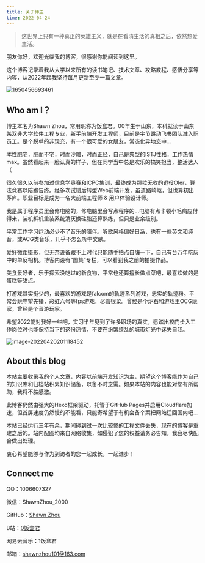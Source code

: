 ```yaml
---
title: 关于博主
time: 2022-04-24
---
```

<layout :render="'about'" />
<article>

> 这世界上只有一种真正的英雄主义，就是在看清生活的真相之后，依然热爱生活。

朋友你好，欢迎光临我的博客，很感谢你能阅读到这里。

这个博客记录着我从大学以来所有的读书笔记、技术文章、攻略教程、感悟分享等内容，从2022年起我坚持每月更新至少一篇文章。

![1650456693461](https://shawnzhou-image.oss-cn-beijing.aliyuncs.com/blog/image1650456693461.jpg)

## Who am I？

博主本名为Shawn Zhou，常用昵称为饭盒君。00年生于山东，本科就读于山东某双非大学软件工程专业，新手前端开发工程师，目前是字节跳动飞书团队准入职员工。是个脱单的非现充，有一个很可爱的女朋友，常态化异地恋中...

本性肥宅，肥而不宅，时而沙雕，时而正经，自己是典型的ISTJ性格，工作热情max。虽然看起来一脸认真的样子，但在同学当中总是欢乐的搞笑担当，整活达人（

很久很久以前参加过信息学奥赛和ICPC集训，最终成为颗粒无收的退役OIer，算法竞赛以陪跑告终。经多次试错后转型Web前端开发，虽道路崎岖，但也算初出茅庐。职业目标是成为一名大前端工程师 & 用户体验设计师。

我是属于程序员里会修电脑的，修电脑里会写点程序的...电脑有点卡顿小毛病应付得来，装机拆机重装系统清灰换硅脂还算熟练，但只是业余级别。

平常工作学习运动必少不了音乐的陪伴。听歌风格偏好日系，也有一些英文和纯音，或ACG类音乐，几乎不怎么听中文歌。

爱好微距摄影，但无奈设备跟不上时代只能随手拍点自嗨一下，自己有台万年吃灰中的单反相机。博客内设有“图集”专栏，可以看到我之前的拍摄作品。

美食爱好者，乐于探索没吃过的新食物，平常也还算擅长做点菜吧，最喜欢做的是蛋糕等甜点。

打游戏其实挺少的，最喜欢的游戏是falcom的轨迹系列游戏，忠实的轨迹粉。平常会玩守望先锋，彩虹六号等fps游戏，尽管很菜。曾经是个炉石和游戏王OCG玩家，曾经是个音游玩家。

希望2022能对我好一些吧，实习半年见到了许多职场的真实，愿踏出校门步入工作岗位时也能保持当下的这份热情，不要在纷繁缭乱的城市灯光中迷失自我。

![image-20220420201118452](https://shawnzhou-image.oss-cn-beijing.aliyuncs.com/blog/imageimage-20220420201118452.png)

## About this blog

本站主要收录我的个人文章，内容以前端开发知识为主，期望这个博客能作为自己的知识库和归档站积累知识储备，以备不时之需。如果本站的内容也能对您有所帮助，我将不胜感激。

此博客仍然由强大的Hexo框架驱动，托管于GitHub Pages并启用Cloudflare加速，但首屏速度仍然慢的不能看，只能寄希望于有机会备个案把网站迁回国内吧...

本站已经运行三年有余，期间碰到过一次比较惨的工程文件丢失，现在的博客是重建之后的。站内配图均来自网络收集，如侵犯了您的权益请务必告知，我会尽快配合做出处理。

衷心希望能够与作为到访者的您一起成长，一起进步！

## Connect me

QQ：1006607327

微信：ShawnZhou_2000

GitHub：[Shawn Zhou](https://github.com/ShawnZhou2000)

B站：[0饭盒君](https://space.bilibili.com/396160)

网易云音乐：1饭盒君

邮箱：[shawnzhou101@163.com](mailto:shawnzhou101@163.com)

</article>